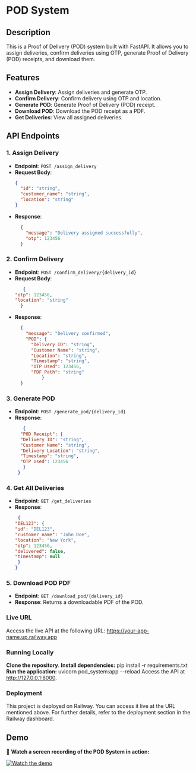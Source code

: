 # POD System

## Description
This is a Proof of Delivery (POD) system built with FastAPI. It allows you to assign deliveries, confirm deliveries using OTP, generate Proof of Delivery (POD) receipts, and download them.

## Features
- **Assign Delivery**: Assign deliveries and generate OTP.
- **Confirm Delivery**: Confirm delivery using OTP and location.
- **Generate POD**: Generate Proof of Delivery (POD) receipt.
- **Download POD**: Download the POD receipt as a PDF.
- **Get Deliveries**: View all assigned deliveries.

## API Endpoints

### 1. Assign Delivery
- **Endpoint**: `POST /assign_delivery`
- **Request Body**:
  ```json
  {
    "id": "string",
    "customer_name": "string",
    "location": "string"
  }
 - **Response**:
    ```json
      {
        "message": "Delivery assigned successfully",
        "otp": 123456
      }
### 2. Confirm Delivery
- **Endpoint**: `POST /confirm_delivery/{delivery_id}`
- **Request Body**:
  ```json
     {
  "otp": 123456,
  "location": "string"
    }

 - **Response**:
    ```json
      {
        "message": "Delivery confirmed",
        "POD": {
          "Delivery ID": "string",
          "Customer Name": "string",
          "Location": "string",
          "Timestamp": "string",
          "OTP Used": 123456,
          "PDF Path": "string"
              }
      } 
### 3. Generate POD
- **Endpoint**: `POST /generate_pod/{delivery_id}`
- **Response**:
    ```json
       {
      "POD Receipt": {
      "Delivery ID": "string",
      "Customer Name": "string",
      "Delivery Location": "string",
      "Timestamp": "string",
      "OTP Used": 123456
       }
     }

### 4. Get All Deliveries
- **Endpoint**: `GET /get_deliveries`
- **Response**:
    ```json
     {
  "DEL123": {
    "id": "DEL123",
    "customer_name": "John Doe",
    "location": "New York",
    "otp": 123456,
    "delivered": false,
    "timestamp": null
     }
   }

### 5. Download POD PDF
- **Endpoint**: `GET /download_pod/{delivery_id}`
- **Response**: Returns a downloadable PDF of the POD.

### Live URL
  Access the live API at the following URL:
   https://your-app-name.up.railway.app
### Running Locally
**Clone the repository**.
**Install dependencies:**
    pip install -r requirements.txt
**Run the application:**
    uvicorn pod_system:app --reload
Access the API at http://127.0.0.1:8000.
### Deployment
This project is deployed on Railway. You can access it live at the URL mentioned above. For further details, refer to the deployment section in the Railway dashboard.
## Demo

🎥 **Watch a screen recording of the POD System in action:**

[![Watch the demo](https://img.shields.io/badge/▶️%20Watch-Demo-blue)](https://drive.google.com/file/d/16Fbhn19fRr4E8TAxt92HCMrFnKYzekey/view?usp=sharing)




